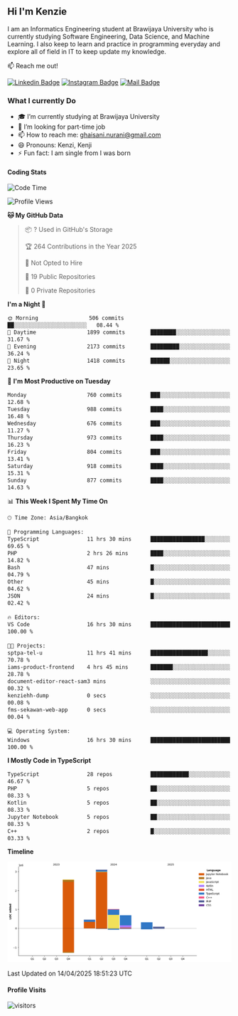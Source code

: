 ## Hi I'm Kenzie


I am an Informatics Engineering student at Brawijaya University who is currently studying Software Engineering, Data Science, and Machine Learning. I also keep to learn and practice in programming everyday and explore all of field in IT to keep update my knowledge.

:mailbox: Reach me out!

[![Linkedin Badge](https://img.shields.io/badge/-Kenzie_Taqiyassar-0e76a8?style=flat&labelColor=0e76a8&logo=linkedin&logoColor=white)](https://www.linkedin.com/in/kenzie-taqiyassar-37458b1aa/) 
[![Instagram Badge](https://img.shields.io/badge/-@__kenziehh_-e84393?style=flat&labelColor=e84393&logo=instagram&logoColor=white)](https://www.instagram.com/_kenziehh/) 
[![Mail Badge](https://img.shields.io/badge/-ghaisani.nurani-c0392b?style=flat&labelColor=c0392b&logo=gmail&logoColor=white)](mailto:ghaisani.nurani@gmail.com)

### What I currently Do

- 🎓 I’m currently studying at Brawijaya University
- 💼 I’m looking for part-time job
- 📫 How to reach me: ghaisani.nurani@gmail.com
- 😄 Pronouns: Kenzi, Kenji
- ⚡ Fun fact: I am single from I was born

#### Coding Stats
<!--START_SECTION:waka-->
![Code Time](http://img.shields.io/badge/Code%20Time-1%2C181%20hrs%2059%20mins-blue)

![Profile Views](http://img.shields.io/badge/Profile%20Views-0-blue)

**🐱 My GitHub Data** 

> 📦 ? Used in GitHub's Storage 
 > 
> 🏆 264 Contributions in the Year 2025
 > 
> 🚫 Not Opted to Hire
 > 
> 📜 19 Public Repositories 
 > 
> 🔑 0 Private Repositories 
 > 
**I'm a Night 🦉** 

```text
🌞 Morning                506 commits         ██░░░░░░░░░░░░░░░░░░░░░░░   08.44 % 
🌆 Daytime                1899 commits        ████████░░░░░░░░░░░░░░░░░   31.67 % 
🌃 Evening                2173 commits        █████████░░░░░░░░░░░░░░░░   36.24 % 
🌙 Night                  1418 commits        ██████░░░░░░░░░░░░░░░░░░░   23.65 % 
```
📅 **I'm Most Productive on Tuesday** 

```text
Monday                   760 commits         ███░░░░░░░░░░░░░░░░░░░░░░   12.68 % 
Tuesday                  988 commits         ████░░░░░░░░░░░░░░░░░░░░░   16.48 % 
Wednesday                676 commits         ███░░░░░░░░░░░░░░░░░░░░░░   11.27 % 
Thursday                 973 commits         ████░░░░░░░░░░░░░░░░░░░░░   16.23 % 
Friday                   804 commits         ███░░░░░░░░░░░░░░░░░░░░░░   13.41 % 
Saturday                 918 commits         ████░░░░░░░░░░░░░░░░░░░░░   15.31 % 
Sunday                   877 commits         ████░░░░░░░░░░░░░░░░░░░░░   14.63 % 
```


📊 **This Week I Spent My Time On** 

```text
🕑︎ Time Zone: Asia/Bangkok

💬 Programming Languages: 
TypeScript               11 hrs 30 mins      █████████████████░░░░░░░░   69.65 % 
PHP                      2 hrs 26 mins       ████░░░░░░░░░░░░░░░░░░░░░   14.82 % 
Bash                     47 mins             █░░░░░░░░░░░░░░░░░░░░░░░░   04.79 % 
Other                    45 mins             █░░░░░░░░░░░░░░░░░░░░░░░░   04.62 % 
JSON                     24 mins             █░░░░░░░░░░░░░░░░░░░░░░░░   02.42 % 

🔥 Editors: 
VS Code                  16 hrs 30 mins      █████████████████████████   100.00 % 

🐱‍💻 Projects: 
sptpa-tel-u              11 hrs 41 mins      ██████████████████░░░░░░░   70.78 % 
iams-product-frontend    4 hrs 45 mins       ███████░░░░░░░░░░░░░░░░░░   28.78 % 
document-editor-react-sam3 mins              ░░░░░░░░░░░░░░░░░░░░░░░░░   00.32 % 
kenziehh-dump            0 secs              ░░░░░░░░░░░░░░░░░░░░░░░░░   00.08 % 
fms-sekawan-web-app      0 secs              ░░░░░░░░░░░░░░░░░░░░░░░░░   00.04 % 

💻 Operating System: 
Windows                  16 hrs 30 mins      █████████████████████████   100.00 % 
```

**I Mostly Code in TypeScript** 

```text
TypeScript               28 repos            ████████████░░░░░░░░░░░░░   46.67 % 
PHP                      5 repos             ██░░░░░░░░░░░░░░░░░░░░░░░   08.33 % 
Kotlin                   5 repos             ██░░░░░░░░░░░░░░░░░░░░░░░   08.33 % 
Jupyter Notebook         5 repos             ██░░░░░░░░░░░░░░░░░░░░░░░   08.33 % 
C++                      2 repos             █░░░░░░░░░░░░░░░░░░░░░░░░   03.33 % 
```



**Timeline**

![Lines of Code chart](https://raw.githubusercontent.com/kenziehh/kenziehh/master/assets/bar_graph.png)


 Last Updated on 14/04/2025 18:51:23 UTC
<!--END_SECTION:waka-->


#### Profile Visits

![visitors](https://visitor-badge.glitch.me/badge?page_id=kenziehh.kenziehh)






